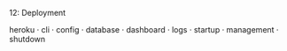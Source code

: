 12: Deployment

heroku · cli · config  · database · dashboard · logs · startup · management · shutdown